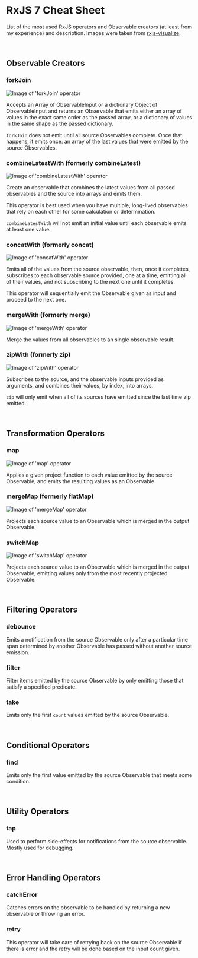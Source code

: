 # RxJS 7 Cheat Sheet

List of the most used RxJS operators and Observable creators (at least from my experience) and description. Images were taken from [rxjs-visualize](https://rxjs-visualize.explosionpills.com/).

<br />

## Observable Creators

### forkJoin
![Image of 'forkJoin' operator](/rxjs-cheat-sheet/assets/img/forkJoin.png "Image of 'forkJoin' operator")

Accepts an Array of ObservableInput or a dictionary Object of ObservableInput and returns an Observable that emits either an array of values in the exact same order as the passed array, or a dictionary of values in the same shape as the passed dictionary.

```forkJoin``` does not emit until all source Observables complete. Once that happens, it emits once: an array of the last values that were emitted by the source Observables.

### combineLatestWith (formerly combineLatest)
![Image of 'combineLatestWith' operator](/rxjs-cheat-sheet/assets/img/combineLatest.png "Image of 'combineLatestWith' operator")

Create an observable that combines the latest values from all passed observables and the source into arrays and emits them.

This operator is best used when you have multiple, long-lived observables that rely on each other for some calculation or determination.

```combineLatestWith``` will not emit an initial value until each observable emits at least one value.

### concatWith (formerly concat)
![Image of 'concatWith' operator](/rxjs-cheat-sheet/assets/img/concat.png "Image of 'concatWith' operator")

Emits all of the values from the source observable, then, once it completes, subscribes to each observable source provided, one at a time, emitting all of their values, and not subscribing to the next one until it completes.

This operator will sequentially emit the Observable given as input and proceed to the next one.

### mergeWith (formerly merge)
![Image of 'mergeWith' operator](/rxjs-cheat-sheet/assets/img/merge.png "Image of 'mergeWith' operator")

Merge the values from all observables to an single observable result.

### zipWith (formerly zip)
![Image of 'zipWith' operator](/rxjs-cheat-sheet/assets/img/zip.png "Image of 'zipWith' operator")

Subscribes to the source, and the observable inputs provided as arguments, and combines their values, by index, into arrays.

```zip``` will only emit when all of its sources have emitted since the last time zip emitted.

<br />

## Transformation Operators

### map
![Image of 'map' operator](/rxjs-cheat-sheet/assets/img/map.png "Image of 'map' operator")

Applies a given project function to each value emitted by the source Observable, and emits the resulting values as an Observable.

### mergeMap (formerly flatMap)
![Image of 'mergeMap' operator](/rxjs-cheat-sheet/assets/img/mergeMap.png "Image of 'mergeMap' operator")

Projects each source value to an Observable which is merged in the output Observable.

### switchMap
![Image of 'switchMap' operator](/rxjs-cheat-sheet/assets/img/switchMap.png "Image of 'switchMap' operator")

Projects each source value to an Observable which is merged in the output Observable, emitting values only from the most recently projected Observable.

<br />

## Filtering Operators

### debounce
Emits a notification from the source Observable only after a particular time span determined by another Observable has passed without another source emission.

### filter
Filter items emitted by the source Observable by only emitting those that satisfy a specified predicate.

### take
Emits only the first ```count``` values emitted by the source Observable.

<br />

## Conditional Operators

### find
Emits only the first value emitted by the source Observable that meets some condition.

<br />

## Utility Operators

### tap
Used to perform side-effects for notifications from the source observable. Mostly used for debugging.

<br />

## Error Handling Operators

### catchError
Catches errors on the observable to be handled by returning a new observable or throwing an error.

### retry
This operator will take care of retrying back on the source Observable if there is error and the retry will be done based on the input count given.
